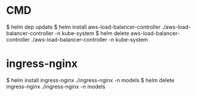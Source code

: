 CMD
===
$ helm dep update
$ helm install aws-load-balancer-controller ./aws-load-balancer-controller -n kube-system
$ helm delete aws-load-balancer-controller ./aws-load-balancer-controller -n kube-system

ingress-nginx
=============
$ helm install ingress-nginx ./ingress-nginx -n models
$ helm delete ingress-nginx ./ingress-nginx -n models
